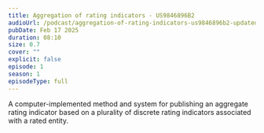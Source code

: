 ```yaml
---
title: Aggregation of rating indicators - US9846896B2
audioUrl: /podcast/aggregation-of-rating-indicators-us9846896b2-updated.mp3
pubDate: Feb 17 2025
duration: 08:10
size: 0.7
cover: ""
explicit: false
episode: 1
season: 1
episodeType: full
---
```

A computer-implemented method and system for publishing an aggregate rating indicator based on a plurality of discrete rating indicators associated with a rated entity.